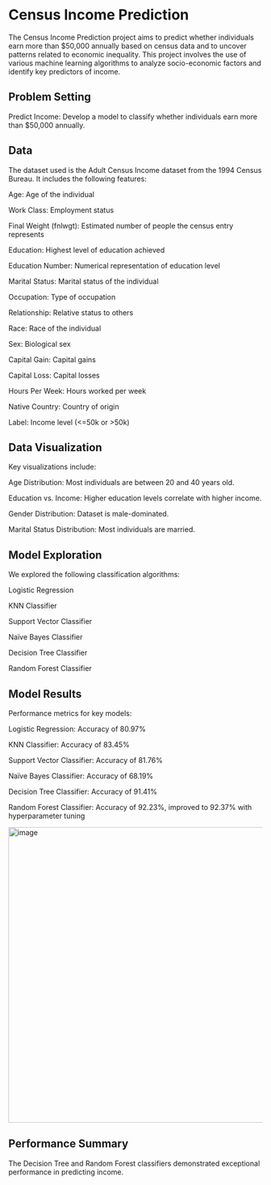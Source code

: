 
# Census Income Prediction

The Census Income Prediction project aims to predict whether individuals earn more than $50,000 annually based on census data and to uncover patterns related to economic inequality. This project involves the use of various machine learning algorithms to analyze socio-economic factors and identify key predictors of income.

## Problem Setting
Predict Income: Develop a model to classify whether individuals earn more than $50,000 annually.

## Data
The dataset used is the Adult Census Income dataset from the 1994 Census Bureau. It includes the following features:

Age: Age of the individual

Work Class: Employment status

Final Weight (fnlwgt): Estimated number of people the census entry represents

Education: Highest level of education achieved

Education Number: Numerical representation of education level

Marital Status: Marital status of the individual

Occupation: Type of occupation

Relationship: Relative status to others

Race: Race of the individual

Sex: Biological sex

Capital Gain: Capital gains

Capital Loss: Capital losses

Hours Per Week: Hours worked per week

Native Country: Country of origin

Label: Income level (<=50k or >50k)

## Data Visualization
Key visualizations include:

Age Distribution: Most individuals are between 20 and 40 years old.

Education vs. Income: Higher education levels correlate with higher income.

Gender Distribution: Dataset is male-dominated.

Marital Status Distribution: Most individuals are married.

## Model Exploration
We explored the following classification algorithms:

Logistic Regression

KNN Classifier

Support Vector Classifier

Naïve Bayes Classifier

Decision Tree Classifier

Random Forest Classifier

## Model Results
Performance metrics for key models:

Logistic Regression: Accuracy of 80.97%

KNN Classifier: Accuracy of 83.45%

Support Vector Classifier: Accuracy of 81.76%

Naïve Bayes Classifier: Accuracy of 68.19%

Decision Tree Classifier: Accuracy of 91.41%

Random Forest Classifier: Accuracy of 92.23%, improved to 92.37% with hyperparameter tuning

<img width="585" alt="image" src="https://github.com/user-attachments/assets/c080fa99-9dbf-4cef-8b4c-b4c14eb6d0cf">

## Performance Summary
The Decision Tree and Random Forest classifiers demonstrated exceptional performance in predicting income.





